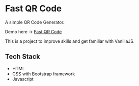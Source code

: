 # Fast QR Code
A simple QR Code Generator.

Demo here -> [Fast QR Code](http://htmlpreview.github.io/?https://github.com/viniciusgferreira/fast-qrcode/blob/master/index.html)

This is a project to improve skills and get familiar with VanillaJS.


## Tech Stack

- HTML
- CSS with Bootstrap framework
- Javascript
